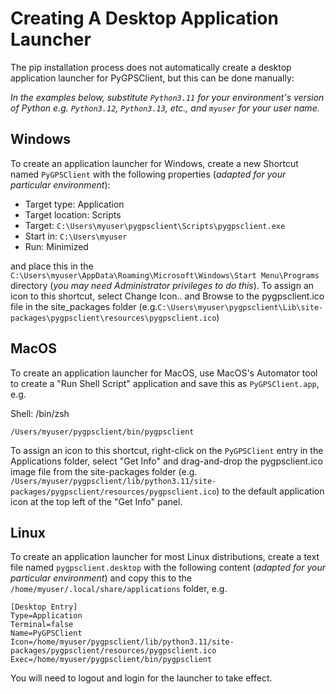 
# Creating A Desktop Application Launcher

The pip installation process does not automatically create a desktop application launcher for PyGPSClient, but this can be done manually:

_In the examples below, substitute `Python3.11` for your environment's version of Python e.g. `Python3.12`, `Python3.13`, etc., and `myuser` for your user name._

## Windows

To create an application launcher for Windows, create a new Shortcut named `PyGPSClient` with the following properties (*adapted for your particular environment*):

- Target type: Application
- Target location: Scripts
- Target: `C:\Users\myuser\pygpsclient\Scripts\pygpsclient.exe`
- Start in: `C:\Users\myuser`
- Run: Minimized

and place this in the `C:\Users\myuser\AppData\Roaming\Microsoft\Windows\Start Menu\Programs` directory (*you may need Administrator privileges to do this*). To assign an icon to this shortcut, select Change Icon.. and Browse to the pygpsclient.ico file in the site_packages folder (e.g.`C:\Users\myuser\pygpsclient\Lib\site-packages\pygpsclient\resources\pygpsclient.ico`)

## MacOS

To create an application launcher for MacOS, use MacOS's Automator tool to create a "Run Shell Script" application and save this as `PyGPSClient.app`, e.g.

Shell: /bin/zsh
```
/Users/myuser/pygpsclient/bin/pygpsclient
```

To assign an icon to this shortcut, right-click on the `PyGPSClient` entry in the Applications folder, select "Get Info" and drag-and-drop the pygpsclient.ico image file from the site-packages folder (e.g. `/Users/myuser/pygpsclient/lib/python3.11/site-packages/pygpsclient/resources/pygpsclient.ico`) to the default application icon at the top left of the "Get Info" panel.

## Linux

To create an application launcher for most Linux distributions, create a text file named `pygpsclient.desktop` with the following content (*adapted for your particular environment*) and copy this to the `/home/myuser/.local/share/applications` folder, e.g.

```
[Desktop Entry]
Type=Application
Terminal=false
Name=PyGPSClient
Icon=/home/myuser/pygpsclient/lib/python3.11/site-packages/pygpsclient/resources/pygpsclient.ico
Exec=/home/myuser/pygpsclient/bin/pygpsclient
```

You will need to logout and login for the launcher to take effect.
